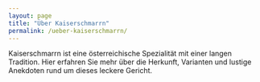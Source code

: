 ```yaml
---
layout: page
title: "Über Kaiserschmarrn"
permalink: /ueber-kaiserschmarrn/
---
```


Kaiserschmarrn ist eine österreichische Spezialität mit einer langen Tradition. Hier erfahren Sie mehr über die Herkunft, Varianten und lustige Anekdoten rund um dieses leckere Gericht.